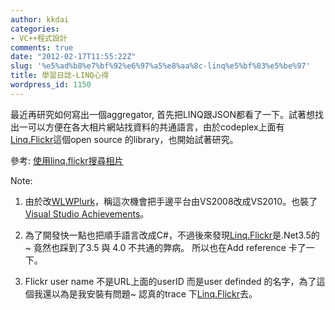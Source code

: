 ```yaml
---
author: kkdai
categories:
- VC++程式設計
comments: true
date: "2012-02-17T11:55:22Z"
slug: '%e5%ad%b8%e7%bf%92%e6%97%a5%e8%aa%8c-linq%e5%bf%83%e5%be%97'
title: 學習日誌-LINQ心得
wordpress_id: 1150
---
```


最近再研究如何寫出一個aggregator, 首先把LINQ跟JSON都看了一下。試著想找出一可以方便在各大相片網站找資料的共通語言，由於codeplex上面有[Linq.Flickr](http://linqflickr.codeplex.com/)這個open source 的library，也開始試著研究。

 

參考: [使用linq.flickr搜尋相片](http://sholfen.pixnet.net/blog/post/581647-%E4%BD%BF%E7%94%A8linq.flickr%E6%90%9C%E5%B0%8B%E7%9B%B8%E7%89%87)

 

Note:

 

  
  1. 由於改[WLWPlurk](http://wlwplurk.codeplex.com/)，稱這次機會把手邊平台由VS2008改成VS2010。也裝了[Visual Studio Achievements](http://channel9.msdn.com/achievements/visualstudio)。 
   
  2. 為了開發快一點也把順手語言改成C#，不過後來發現[Linq.Flickr](http://linqflickr.codeplex.com/)是.Net3.5的~ 竟然也踩到了3.5 與 4.0 不共通的弊病。 所以也在Add reference 卡了一下。 
   
  3. Flickr user name 不是URL上面的userID 而是user definded 的名字，為了這個我還以為是我安裝有問題~ 認真的trace 下[Linq.Flickr](http://linqflickr.codeplex.com/)去。 
